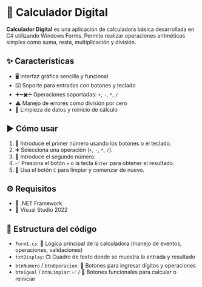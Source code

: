 # 🧮 Calculador Digital

**Calculador Digital** es una aplicación de calculadora básica desarrollada en C# utilizando Windows Forms. Permite realizar operaciones aritméticas simples como suma, resta, multiplicación y división.

## ✨ Características

- 🖥️ Interfaz gráfica sencilla y funcional  
- ⌨️ Soporte para entradas con botones y teclado  
- ➕➖✖️➗ Operaciones soportadas: `+`, `-`, `*`, `/`  
- ⚠️ Manejo de errores como división por cero  
- 🔄 Limpieza de datos y reinicio de cálculo  

## ▶️ Cómo usar

1. 🔢 Introduce el primer número usando los botones o el teclado.  
2. ➕ Selecciona una operación (`+`, `-`, `*`, `/`).  
3. 🔢 Introduce el segundo número.  
4. ✅ Presiona el botón `=` o la tecla `Enter` para obtener el resultado.  
5. 🧹 Usa el botón `C` para limpiar y comenzar de nuevo.  

## ⚙️ Requisitos

- 🧱 .NET Framework  
- 🧰 Visual Studio 2022

## 🧾 Estructura del código

- `Form1.cs`: 🧠 Lógica principal de la calculadora (manejo de eventos, operaciones, validaciones)  
- `txtDisplay`: 📺 Cuadro de texto donde se muestra la entrada y resultado  
- `btnNumero` / `btnOperacion`: 🔘 Botones para ingresar dígitos y operaciones  
- `btnIgual` / `btnLimpiar`: ✅ / 🧹 Botones funcionales para calcular o reiniciar  
